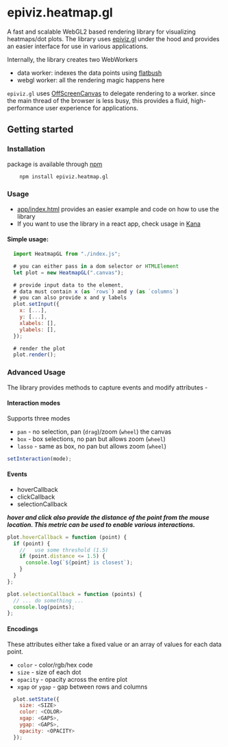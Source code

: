 # epiviz.heatmap.gl

A fast and scalable WebGL2 based rendering library for visualizing heatmaps/dot plots. The library uses [epiviz.gl](https://github.com/epiviz/epiviz.gl) under the hood and provides an easier interface for use in various applications.

Internally, the library creates two WebWorkers

- data worker: indexes the data points using [flatbush](https://github.com/mourner/flatbush)
- webgl worker: all the rendering magic happens here

`epiviz.gl` uses [OffScreenCanvas](https://developer.mozilla.org/en-US/docs/Web/API/OffscreenCanvas) to delegate rendering to a worker. since the main thread of the browser is less busy, this provides a fluid, high-performance user experience for applications.

## Getting started

### Installation

package is available through [npm](https://www.npmjs.com/package/epiviz.heatmap.gl)

```sh
    npm install epiviz.heatmap.gl
```

### Usage

- [app/index.html](./app/index.html) provides an easier example and code on how to use the library
- If you want to use the library in a react app, check usage in [Kana](ww.github.com/jkanche/kana)

#### Simple usage:

```js
  import HeatmapGL from "./index.js";

  # you can either pass in a dom selector or HTMLElement
  let plot = new HeatmapGL(".canvas");

  # provide input data to the element, 
  # data must contain x (as `rows`) and y (as `columns`)
  # you can also provide x and y labels
  plot.setInput({
    x: [...],
    y: [...],
    xlabels: [],
    ylabels: [],
  });

  # render the plot
  plot.render();
```

### Advanced Usage

The library provides methods to capture events and modify attributes -

#### Interaction modes

Supports three modes

- `pan` - no selection, pan (`drag`)/zoom (`wheel`) the canvas
- `box` - box selections, no pan but allows zoom (`wheel`)
- `lasso` - same as box, no pan but allows zoom (`wheel`)

```js
setInteraction(mode);
```

#### Events

- hoverCallback
- clickCallback
- selectionCallback

**_hover and click also provide the distance of the point from the mouse location. This metric can be used to enable various interactions._**

```js
plot.hoverCallback = function (point) {
  if (point) {
    //   use some threshold (1.5)
    if (point.distance <= 1.5) {
      console.log(`${point} is closest`);
    }
  }
};

plot.selectionCallback = function (points) {
  // ... do something ...
  console.log(points);
};
```

#### Encodings

These attributes either take a fixed value or an array of values for each data point.

- `color` - color/rgb/hex code
- `size` - size of each dot
- `opacity` - opacity across the entire plot
- `xgap` or `ygap` - gap between rows and columns

```js
  plot.setState({
    size: <SIZE>
    color: <COLOR>
    xgap: <GAPS>,
    ygap: <GAPS>,
    opacity: <OPACITY>
  });
```
